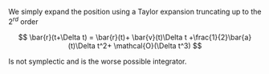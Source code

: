 We simply expand the position using a Taylor expansion truncating up to the $2^{rd}$ order

$$ \bar{r}(t+\Delta t) = \bar{r}(t)+ \bar{v}(t)\Delta t +\frac{1}{2}\bar{a}(t)\Delta t^2+ \mathcal{O}(\Delta t^3) $$

Is not symplectic and is the worse possible integrator.